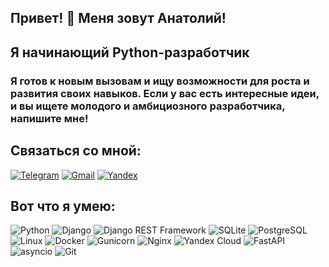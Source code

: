 ## Привет! 👋 Меня зовут Анатолий!
## Я начинающий Python-разработчик
### Я готов к новым вызовам и ищу возможности для роста и развития своих навыков. Если у вас есть интересные идеи, и вы ищете молодого и амбициозного разработчика, напишите мне! 
## Связаться со мной:
[![Telegram](https://img.shields.io/badge/Telegram-2CA5E0?style=for-the-badge&logo=telegram&logoColor=white)](https://t.me/krankir)
[![Gmail](https://img.shields.io/badge/Gmail-D14836?style=for-the-badge&logo=gmail&logoColor=white)](mailto:stroitel.proekt@gmail.com)
[![Yandex](https://img.shields.io/badge/Yandex-D14836?style=for-the-badge&logo=yandex&logoColor=white)](mailto:krankir.git@yandex.ru)

## Вот что я умею:
![Python](https://img.shields.io/badge/Python-3776AB?style=for-the-badge&logo=python&logoColor=white)
![Django](https://img.shields.io/badge/Django-092E20?style=for-the-badge&logo=django&logoColor=white) 
![Django REST Framework](https://img.shields.io/badge/Django_REST_Framework-092E20?style=for-the-badge&logo=django&logoColor=white)
![SQLite](https://img.shields.io/badge/SQLite-003B57?style=for-the-badge&logo=sqlite&logoColor=white) 
![PostgreSQL](https://img.shields.io/badge/PostgreSQL-4169E1?style=for-the-badge&logo=postgresql&logoColor=white) 
![Linux](https://img.shields.io/badge/Linux-FCC624?style=for-the-badge&logo=linux&logoColor=black) 
![Docker](https://img.shields.io/badge/Docker-2496ED?style=for-the-badge&logo=docker&logoColor=white) 
![Gunicorn](https://img.shields.io/badge/Gunicorn-008272?style=for-the-badge&logo=gunicorn&logoColor=white)
![Nginx](https://img.shields.io/badge/Nginx-009639?style=for-the-badge&logo=nginx&logoColor=white) 
![Yandex Cloud](https://img.shields.io/badge/YandexCloud-FFDB4D?style=for-the-badge&logo=yandex&logoColor=black)
![FastAPI](https://img.shields.io/badge/FastAPI-003B57?style=for-the-badge&logo=fastapi&logoColor=white) 
![asyncio](https://img.shields.io/badge/asyncio-3776AB?style=for-the-badge&logo=asyncio&logoColor=white)
![Git](https://img.shields.io/badge/Git-F05032?style=for-the-badge&logo=git&logoColor=white) 
